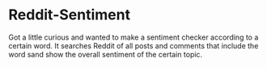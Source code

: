 # Reddit-Sentiment
Got a little curious and wanted to make a sentiment checker according to a certain word. It searches Reddit of all posts and comments that include the word sand show the overall sentiment of the certain topic. 

